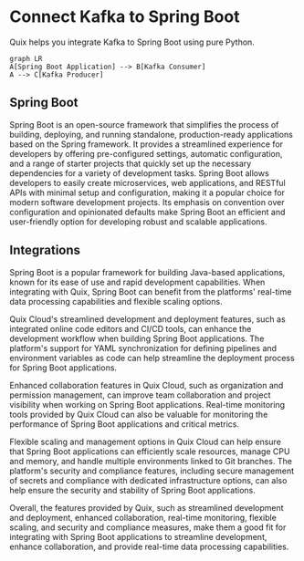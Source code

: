 # Connect Kafka to Spring Boot

Quix helps you integrate Kafka to Spring Boot using pure Python.

```mermaid
graph LR
A[Spring Boot Application] --> B[Kafka Consumer]
A --> C[Kafka Producer]
```

## Spring Boot

Spring Boot is an open-source framework that simplifies the process of building, deploying, and running standalone, production-ready applications based on the Spring framework. It provides a streamlined experience for developers by offering pre-configured settings, automatic configuration, and a range of starter projects that quickly set up the necessary dependencies for a variety of development tasks. Spring Boot allows developers to easily create microservices, web applications, and RESTful APIs with minimal setup and configuration, making it a popular choice for modern software development projects. Its emphasis on convention over configuration and opinionated defaults make Spring Boot an efficient and user-friendly option for developing robust and scalable applications.

## Integrations

Spring Boot is a popular framework for building Java-based applications, known for its ease of use and rapid development capabilities. When integrating with Quix, Spring Boot can benefit from the platforms' real-time data processing capabilities and flexible scaling options.

Quix Cloud's streamlined development and deployment features, such as integrated online code editors and CI/CD tools, can enhance the development workflow when building Spring Boot applications. The platform's support for YAML synchronization for defining pipelines and environment variables as code can help streamline the deployment process for Spring Boot applications.

Enhanced collaboration features in Quix Cloud, such as organization and permission management, can improve team collaboration and project visibility when working on Spring Boot applications. Real-time monitoring tools provided by Quix Cloud can also be valuable for monitoring the performance of Spring Boot applications and critical metrics.

Flexible scaling and management options in Quix Cloud can help ensure that Spring Boot applications can efficiently scale resources, manage CPU and memory, and handle multiple environments linked to Git branches. The platform's security and compliance features, including secure management of secrets and compliance with dedicated infrastructure options, can also help ensure the security and stability of Spring Boot applications.

Overall, the features provided by Quix, such as streamlined development and deployment, enhanced collaboration, real-time monitoring, flexible scaling, and security and compliance measures, make them a good fit for integrating with Spring Boot applications to streamline development, enhance collaboration, and provide real-time data processing capabilities.

